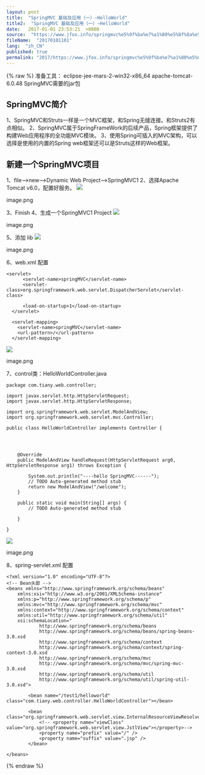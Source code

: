 ```yaml
---
layout: post
title:  "SpringMVC 基础及应用（一）–HelloWorld"
title2:  "SpringMVC 基础及应用（一）–HelloWorld"
date:   2017-01-01 23:53:21  +0800
source:  "https://www.jfox.info/springmvc%e5%9f%ba%e7%a1%80%e5%8f%8a%e5%ba%94%e7%94%a8%e4%b8%80helloworld.html"
fileName:  "20170101101"
lang:  "zh_CN"
published: true
permalink: "2017/https://www.jfox.info/springmvc%e5%9f%ba%e7%a1%80%e5%8f%8a%e5%ba%94%e7%94%a8%e4%b8%80helloworld.html"
---
```

{% raw %}
准备工具：
eclipse-jee-mars-2-win32-x86_64
apache-tomcat-6.0.48
SpringMVC需要的jar包

## SpringMVC简介

1、SpringMVC和Struts一样是一个MVC框架，和Spring无缝连接。和Struts2有点相似。
2、SpringMVC属于SpringFrameWork的后续产品，Spring框架提供了构建Web应用程序的全功能MVC模块。
3、使用Spring可插入的MVC架构，可以选择是使用的内置的Spring web框架还可以是Struts这样的Web框架。

## 新建一个SpringMVC项目

1、file–>new–>Dynamic Web Project–>SpringMVC1
2、选择Apache Tomcat v6.0，配置好服务。
![](/wp-content/uploads/2017/07/1499350240.png) 
 
   image.png 
  
 

3、Finish
4、生成一个SpringMVC1 Project
![](/wp-content/uploads/2017/07/1499350241.png) 
 
   image.png 
  
 

5、添加 lib
![](/wp-content/uploads/2017/07/14993502411.png) 
 
   image.png 
  
 

6、web.xml 配置

    <servlet>
          <servlet-name>springMVC</servlet-name>
          <servlet-class>org.springframework.web.servlet.DispatcherServlet</servlet-class>
    
          <load-on-startup>1</load-on-startup>
      </servlet>
    
      <servlet-mapping>
        <servlet-name>springMVC</servlet-name> 
        <url-pattern>/</url-pattern> 
      </servlet-mapping>

![](/wp-content/uploads/2017/07/1499350242.png) 
 
   image.png 
  
 

7、control类：HelloWorldController.java

    package com.tiany.web.controller;
    
    import javax.servlet.http.HttpServletRequest;
    import javax.servlet.http.HttpServletResponse;
    
    import org.springframework.web.servlet.ModelAndView;
    import org.springframework.web.servlet.mvc.Controller;
    
    public class HelloWorldController implements Controller {
    
    
    
    
        @Override
        public ModelAndView handleRequest(HttpServletRequest arg0, HttpServletResponse arg1) throws Exception {
    
            System.out.println("----hello SpringMVC------");
            // TODO Auto-generated method stub 
            return new ModelAndView("/welcome");
        }
    
        public static void main(String[] args) {
            // TODO Auto-generated method stub
    
        }
    
    }

![](/wp-content/uploads/2017/07/1499350243.png) 
 
   image.png 
  
 

8、spring-servlet.xml 配置

    <?xml version="1.0" encoding="UTF-8"?>  
    <!-- Bean头部 -->  
    <beans xmlns="http://www.springframework.org/schema/beans"  
        xmlns:xsi="http://www.w3.org/2001/XMLSchema-instance"  
        xmlns:p="http://www.springframework.org/schema/p"  
        xmlns:mvc="http://www.springframework.org/schema/mvc"  
        xmlns:context="http://www.springframework.org/schema/context"  
        xmlns:util="http://www.springframework.org/schema/util"  
        xsi:schemaLocation="
                http://www.springframework.org/schema/beans 
                http://www.springframework.org/schema/beans/spring-beans-3.0.xsd  
                http://www.springframework.org/schema/context 
                http://www.springframework.org/schema/context/spring-context-3.0.xsd  
                http://www.springframework.org/schema/mvc 
                http://www.springframework.org/schema/mvc/spring-mvc-3.0.xsd  
                http://www.springframework.org/schema/util 
                http://www.springframework.org/schema/util/spring-util-3.0.xsd">  
    
            <bean name="/test1/helloworld" class="com.tiany.web.controller.HelloWorldController"></bean>
    
            <bean class="org.springframework.web.servlet.view.InternalResourceViewResolver">
                <!-- <property name="viewClass" value="org.springframework.web.servlet.view.JstlView"></property>-->
                <property name="prefix" value="/" />
                <property name="suffix" value=".jsp" />
            </bean>
    
    </beans>
{% endraw %}
